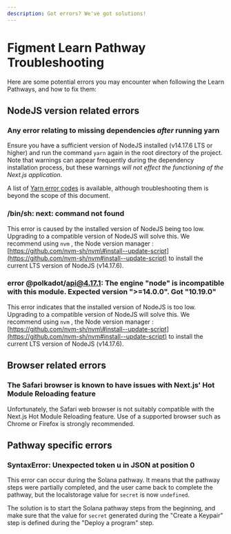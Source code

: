 ```yaml
---
description: Got errors? We've got solutions!
---
```


# Figment Learn Pathway Troubleshooting

Here are some potential errors you may encounter when following the Learn Pathways, and how to fix them:

## NodeJS version related errors

### Any error relating to missing dependencies _after_ running yarn

Ensure you have a sufficient version of NodeJS installed \(v14.17.6 LTS or higher\) and run the command `yarn` again in the root directory of the project. Note that warnings can appear frequently during the dependency installation process, but these warnings _will not effect the functioning of the Next.js application_.

A list of [Yarn error codes](https://yarnpkg.com/advanced/error-codes) is available, although troubleshooting them is beyond the scope of this document.

### /bin/sh: next: command not found

This error is caused by the installed version of NodeJS being too low. Upgrading to a compatible version of NodeJS will solve this. We recommend using `nvm` , the Node version manager : [https://github.com/nvm-sh/nvm\#install--update-script](https://github.com/nvm-sh/nvm#install--update-script) to install the current LTS version of NodeJS \(v14.17.6\).

### error @polkadot/api@4.17.1: The engine "node" is incompatible with this module. Expected version "&gt;=14.0.0". Got "10.19.0"

This error indicates that the installed version of NodeJS is too low. Upgrading to a compatible version of NodeJS will solve this. We recommend using `nvm` , the Node version manager : [https://github.com/nvm-sh/nvm\#install--update-script](https://github.com/nvm-sh/nvm#install--update-script) to install the current LTS version of NodeJS \(v14.17.6\).

## Browser related errors

### The Safari browser is known to have issues with Next.js' Hot Module Reloading feature

Unfortunately, the Safari web browser is not suitably compatible with the Next.js Hot Module Reloading feature. Use of a supported browser such as Chrome or Firefox is strongly recommended.

## Pathway specific errors

### SyntaxError: Unexpected token u in JSON at position 0

This error can occur during the Solana pathway. It means that the pathway steps were partially completed, and the user came back to complete the pathway, but the localstorage value for `secret` is now `undefined`.   
  
The solution is to start the Solana pathway steps from the beginning, and make sure that the value for `secret` generated during the "Create a Keypair" step is defined during the "Deploy a program" step.



###   


